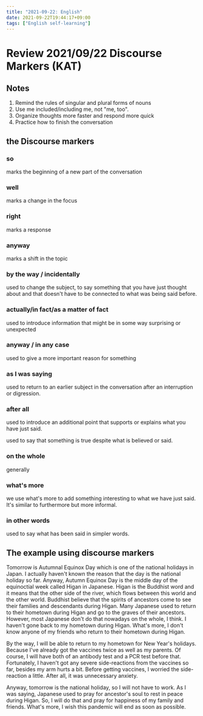 ```yaml
---
title: "2021-09-22: English"
date: 2021-09-22T19:44:17+09:00
tags: ["English self-learning"]
---
```


# Review 2021/09/22 Discourse Markers (KAT)

## Notes
1. Remind the rules of singular and plural forms of nouns
2. Use me included/including me, not "me, too".
3. Organize thoughts more faster and respond more quick
4. Practice how to finish the conversation

## the Discourse markers

### so
marks the beginning of a new part of the conversation

### well
marks a change in the focus

### right
marks a response

### anyway
marks a shift in the topic

### by the way / incidentally
used to change the subject, to say something that you have just thought about and that doesn't have to be connected to what was being said before.

### actually/in fact/as a matter of fact
used to introduce information that might be in some way surprising or unexpected

### anyway / in any case
used to give a more important reason for something

### as I was saying
used to return to an earlier subject in the conversation after an interruption or digression.

### after all
used to introduce an additional point that supports or explains what you have just said.

used to say that something is true despite what is believed or said.

### on the whole
generally

### what's more
we use what's more to add something interesting to what we have just said.
It's similar to furthermore but more informal.

### in other words
used to say what has been said in simpler words.

## The example using discourse markers
Tomorrow is Autumnal Equinox Day which is one of the national holidays in Japan.
I actually haven't known the reason that the day is the national holiday so far.
Anyway, Autumn Equinox Day is the middle day of the equinoctial week called Higan in Japanese.
Higan is the Buddhist word and it means that the other side of the river, which flows between this world and the other world.
Buddhist believe that the spirits of ancestors come to see their families and descendants during Higan.
Many Japanese used to return to their hometown during Higan and go to the graves of their ancestors.
However, most Japanese don't do that nowadays on the whole, I think.
I haven't gone back to my hometown during Higan.
What's more, I don't know anyone of my friends who return to their hometown during Higan.

By the way, I will be able to return to my hometown for New Year's holidays.
Because I've already got the vaccines twice as well as my parents.
Of course, I will have both of an antibody test and a PCR test before that.
Fortunately, I haven't got any severe side-reactions from the vaccines so far, besides my arm hurts a bit.
Before getting vaccines, I worried the side-reaction a little.
After all, it was unnecessary anxiety.

Anyway, tomorrow is the national holiday, so I will not have to work.
As I was saying, Japanese used to pray for ancestor's soul to rest in peace during Higan.
So, I will do that and pray for happiness of my family and friends.
What's more, I wish this pandemic will end as soon as possible.
